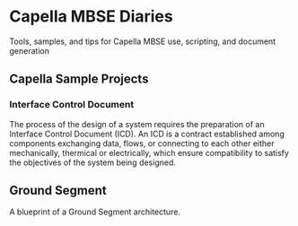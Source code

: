 # Capella MBSE Diaries
Tools, samples, and tips for Capella MBSE use, scripting, and document generation

## Capella Sample Projects

### Interface Control Document
The process of the design of a system requires the preparation of an Interface Control
Document (ICD). An ICD is a contract established among components exchanging data, flows, or connecting to each other either mechanically, thermical or electrically, which ensure 
compatibility to satisfy the objectives of the system being designed.

## Ground Segment
A blueprint of a Ground Segment architecture.

